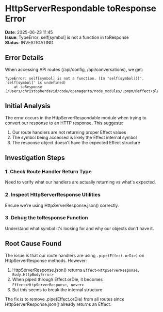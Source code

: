 # HttpServerRespondable toResponse Error

**Date**: 2025-06-23 11:45  
**Issue**: TypeError: self[symbol] is not a function in toResponse  
**Status**: INVESTIGATING  

## Error Details

When accessing API routes (/api/config, /api/conversations), we get:
```
TypeError: self[symbol] is not a function. (In 'self[symbol]()', 'self[symbol]' is undefined)
    at toResponse (/Users/christopherdavid/code/openagents/node_modules/.pnpm/@effect+platform@0.84.6_effect@3.16.3/node_modules/@effect/platform/dist/esm/HttpServerRespondable.js:33:28)
```

## Initial Analysis

The error occurs in the HttpServerRespondable module when trying to convert our response to an HTTP response. This suggests:

1. Our route handlers are not returning proper Effect values
2. The symbol being accessed is likely the Effect internal symbol
3. The response object doesn't have the expected Effect structure

## Investigation Steps

### 1. Check Route Handler Return Type

Need to verify what our handlers are actually returning vs what's expected.

### 2. Inspect HttpServerResponse Utilities

Ensure we're using HttpServerResponse.json() correctly.

### 3. Debug the toResponse Function

Understand what symbol it's looking for and why our objects don't have it.

## Root Cause Found

The issue is that our route handlers are using `.pipe(Effect.orDie)` on HttpServerResponse methods. However:

1. HttpServerResponse.json() returns `Effect<HttpServerResponse, Body.HttpBodyError>`
2. When piped through Effect.orDie, it becomes `Effect<HttpServerResponse, never>`
3. But this seems to break the internal structure

The fix is to remove .pipe(Effect.orDie) from all routes since HttpServerResponse.json() already returns an Effect.
